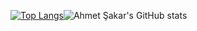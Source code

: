 [![Top Langs](https://github-readme-stats.vercel.app/api/top-langs/?username=ahmet-sakar)](https://github.com/ahmet-sakar/github-readme-stats)![Ahmet Şakar's GitHub stats](https://github-readme-stats.vercel.app/api?username=ahmet-sakar)

